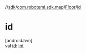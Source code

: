 //[sdk](../../../index.md)/[com.robotemi.sdk.map](../index.md)/[Floor](index.md)/[id](id.md)

# id

[androidJvm]\
val [id](id.md): [Int](https://kotlinlang.org/api/latest/jvm/stdlib/kotlin/-int/index.html)
